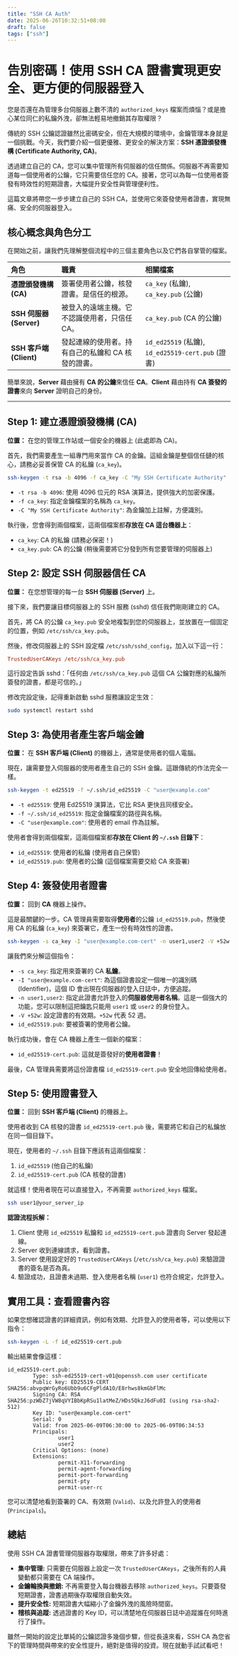 ```yaml
---
title: "SSH CA Auth"
date: 2025-06-26T10:32:51+08:00
draft: false
tags: ["ssh"]
---
```


# 告別密碼！使用 SSH CA 證書實現更安全、更方便的伺服器登入

您是否還在為管理多台伺服器上數不清的 `authorized_keys` 檔案而煩惱？或是擔心某位同仁的私鑰外洩，卻無法輕易地撤銷其存取權限？

傳統的 SSH 公鑰認證雖然比密碼安全，但在大規模的環境中，金鑰管理本身就是一個挑戰。今天，我們要介紹一個更優雅、更安全的解決方案：**SSH 憑證頒發機構 (Certificate Authority, CA)**。

透過建立自己的 CA，您可以集中管理所有伺服器的信任關係。伺服器不再需要知道每一個使用者的公鑰，它只需要信任您的 CA。接著，您可以為每一位使用者簽發有時效性的短期證書，大幅提升安全性與管理便利性。

這篇文章將帶您一步步建立自己的 SSH CA，並使用它來簽發使用者證書，實現無痛、安全的伺服器登入。

## 核心概念與角色分工

在開始之前，讓我們先理解整個流程中的三個主要角色以及它們各自掌管的檔案。

| 角色 | 職責 | 相關檔案 |
| :--- | :--- | :--- |
| **憑證頒發機構 (CA)** | 簽署使用者公鑰，核發證書。是信任的根源。 | `ca_key` (私鑰), `ca_key.pub` (公鑰) |
| **SSH 伺服器 (Server)** | 被登入的遠端主機。它不認識使用者，只信任 CA。 | `ca_key.pub` (CA 的公鑰) |
| **SSH 客戶端 (Client)** | 發起連線的使用者。持有自己的私鑰和 CA 核發的證書。| `id_ed25519` (私鑰), `id_ed25519-cert.pub` (證書) |

簡單來說，**Server** 藉由擁有 **CA 的公鑰**來信任 **CA**。**Client** 藉由持有 **CA 簽發的證書**來向 **Server** 證明自己的身份。

---

## Step 1: 建立憑證頒發機構 (CA)

**位置：** 在您的管理工作站或一個安全的機器上 (此處即為 CA)。

首先，我們需要產生一組專門用來當作 CA 的金鑰。這組金鑰是整個信任鏈的核心，請務必妥善保管 CA 的私鑰 (`ca_key`)。

```bash
ssh-keygen -t rsa -b 4096 -f ca_key -C "My SSH Certificate Authority"
```

*   `-t rsa -b 4096`: 使用 4096 位元的 RSA 演算法，提供強大的加密保護。
*   `-f ca_key`: 指定金鑰檔案的名稱為 `ca_key`。
*   `-C "My SSH Certificate Authority"`: 為金鑰加上註解，方便識別。

執行後，您會得到兩個檔案，這兩個檔案都**存放在 CA 這台機器上**：
*   `ca_key`: CA 的私鑰 (請務必保密！)
*   `ca_key.pub`: CA 的公鑰 (稍後需要將它分發到所有您要管理的伺服器上)

## Step 2: 設定 SSH 伺服器信任 CA

**位置：** 在您想管理的每一台 **SSH 伺服器 (Server)** 上。

接下來，我們要讓目標伺服器上的 SSH 服務 (sshd) 信任我們剛剛建立的 CA。

首先，將 CA 的公鑰 `ca_key.pub` 安全地複製到您的伺服器上，並放置在一個固定的位置，例如 `/etc/ssh/ca_key.pub`。

然後，修改伺服器上的 SSH 設定檔 `/etc/ssh/sshd_config`，加入以下這一行：

```ini
TrustedUserCAKeys /etc/ssh/ca_key.pub
```

這行設定告訴 sshd：「任何由 `/etc/ssh/ca_key.pub` 這個 CA 公鑰對應的私鑰所簽發的證書，都是可信的。」

修改完設定後，記得重新啟動 sshd 服務讓設定生效：

```bash
sudo systemctl restart sshd
```

## Step 3: 為使用者產生客戶端金鑰

**位置：** 在 **SSH 客戶端 (Client)** 的機器上，通常是使用者的個人電腦。

現在，讓需要登入伺服器的使用者產生自己的 SSH 金鑰。這跟傳統的作法完全一樣。

```bash
ssh-keygen -t ed25519 -f ~/.ssh/id_ed25519 -C "user@example.com"
```

*   `-t ed25519`: 使用 Ed25519 演算法，它比 RSA 更快且同樣安全。
*   `-f ~/.ssh/id_ed25519`: 指定金鑰檔案的路徑與名稱。
*   `-C "user@example.com"`: 使用者的 email 作為註解。

使用者會得到兩個檔案，這兩個檔案都**存放在 Client 的 `~/.ssh` 目錄下**：
*   `id_ed25519`: 使用者的私鑰 (使用者自己保管)
*   `id_ed25519.pub`: 使用者的公鑰 (這個檔案需要交給 CA 來簽署)

## Step 4: 簽發使用者證書

**位置：** 回到 **CA** 機器上操作。

這是最關鍵的一步。CA 管理員需要取得**使用者**的公鑰 `id_ed25519.pub`，然後使用 CA 的私鑰 (`ca_key`) 來簽署它，產生一份有時效性的證書。

```bash
ssh-keygen -s ca_key -I "user@example.com-cert" -n user1,user2 -V +52w id_ed25519.pub
```

讓我們來分解這個指令：
*   `-s ca_key`: 指定用來簽署的 CA **私鑰**。
*   `-I "user@example.com-cert"`: 為這個證書設定一個唯一的識別碼 (Identifier)，這個 ID 會出現在伺服器的登入日誌中，方便追蹤。
*   `-n user1,user2`: 指定此證書允許登入的**伺服器使用者名稱**。這是一個強大的功能，您可以限制這把鑰匙只能用 `user1` 或 `user2` 的身份登入。
*   `-V +52w`: 設定證書的有效期。`+52w` 代表 52 週。
*   `id_ed25519.pub`: 要被簽署的使用者公鑰。

執行成功後，會在 CA 機器上產生一個新的檔案：
*   `id_ed25519-cert.pub`: 這就是簽發好的**使用者證書**！

最後，CA 管理員需要將這份證書檔 `id_ed25519-cert.pub` 安全地回傳給使用者。

## Step 5: 使用證書登入

**位置：** 回到 **SSH 客戶端 (Client)** 的機器上。

使用者收到 CA 核發的證書 `id_ed25519-cert.pub` 後，需要將它和自己的私鑰放在同一個目錄下。

現在，使用者的 `~/.ssh` 目錄下應該有這兩個檔案：
1.  `id_ed25519` (他自己的私鑰)
2.  `id_ed25519-cert.pub` (CA 核發的證書)

就這樣！使用者現在可以直接登入，不再需要 `authorized_keys` 檔案。

```bash
ssh user1@your_server_ip
```

**認證流程拆解：**
1.  Client 使用 `id_ed25519` 私鑰和 `id_ed25519-cert.pub` 證書向 Server 發起連線。
2.  Server 收到連線請求，看到證書。
3.  Server 使用設定好的 `TrustedUserCAKeys` (`/etc/ssh/ca_key.pub`) 來驗證證書的簽名是否為真。
4.  驗證成功，且證書未過期、登入使用者名稱 (`user1`) 也符合規定，允許登入。

## 實用工具：查看證書內容

如果您想確認證書的詳細資訊，例如有效期、允許登入的使用者等，可以使用以下指令：

```bash
ssh-keygen -L -f id_ed25519-cert.pub
```

輸出結果會像這樣：

```
id_ed25519-cert.pub:
        Type: ssh-ed25519-cert-v01@openssh.com user certificate
        Public key: ED25519-CERT SHA256:abvpqWrGyRo6Ubb9u6CFgPldA1O/E8rhws8kmGbFlMc
        Signing CA: RSA SHA256:pzWbZ7jVW8qVYIBbKpRSu1latMeZ/HDs5QkzJ6dFu0I (using rsa-sha2-512)
        Key ID: "user@example.com-cert"
        Serial: 0
        Valid: from 2025-06-09T06:30:00 to 2025-06-09T06:34:53
        Principals:
                user1
                user2
        Critical Options: (none)
        Extensions:
                permit-X11-forwarding
                permit-agent-forwarding
                permit-port-forwarding
                permit-pty
                permit-user-rc
```

您可以清楚地看到簽署的 CA、有效期 (`Valid`)、以及允許登入的使用者 (`Principals`)。

## 總結

使用 SSH CA 證書管理伺服器存取權限，帶來了許多好處：

*   **集中管理:** 只需要在伺服器上設定一次 `TrustedUserCAKeys`，之後所有的人員變動都只需要在 CA 端操作。
*   **金鑰輪換與撤銷:** 不再需要登入每台機器去移除 `authorized_keys`。只要簽發短期證書，證書過期後存取權限自動失效。
*   **提升安全性:** 短期證書大幅縮小了金鑰外洩的風險時間窗。
*   **稽核與追蹤:** 透過證書的 Key ID，可以清楚地在伺服器日誌中追蹤誰在何時進行了操作。

雖然一開始的設定比單純的公鑰認證多幾個步驟，但從長遠來看，SSH CA 為您省下的管理時間與帶來的安全性提升，絕對是值得的投資。現在就動手試試看吧！

